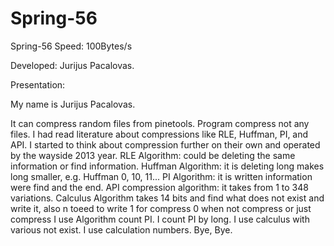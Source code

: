 # Spring-56
Spring-56
Speed: 100Bytes/s

Developed: Jurijus Pacalovas.

Presentation:

My name is Jurijus Pacalovas.

It can compress random files from pinetools. Program compress not any files. I had read literature about compressions like RLE, Huffman, PI, and API. I started to think about compression further on their own and operated by the wayside 2013 year. RLE Algorithm: could be deleting the same information or find information. Huffman Algorithm: it is deleting long makes long smaller, e.g. Huffman 0, 10, 11... PI Algorithm: it is written information were find and the end. API compression algorithm: it takes from 1 to 348 variations. Calculus Algorithm takes 14 bits and find what does not exist and write it, also n toeed to write 1 for compress 0 when not compress or just compress I use Algorithm count PI. I count PI by long. I use calculus with various not exist. I use calculation numbers. 
Bye, Bye.

